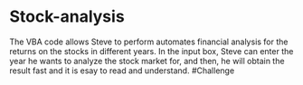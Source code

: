 # Stock-analysis
The VBA code allows Steve to perform automates financial analysis for the returns on the stocks in different years. In the input box, Steve can enter the year he wants to analyze the stock market for, and then, he will obtain the result fast and it is esay to read and understand.
#Challenge
